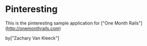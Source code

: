# Pinteresting

This is the pinteresting sample application for
["One Month Rails"] (http://onemonthrails.com)

by["Zachary Van Kleeck"]